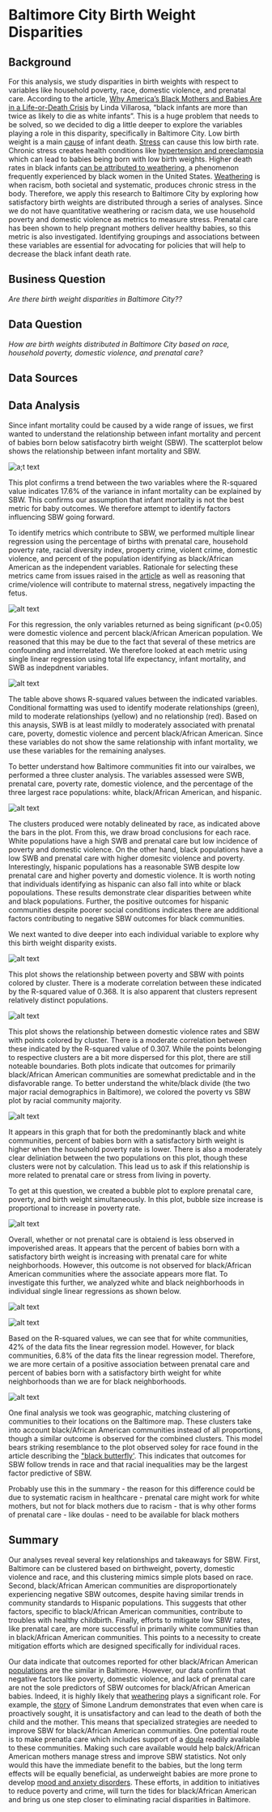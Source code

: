 # Baltimore City Birth Weight Disparities

## Background
For this analysis, we study disparities in birth weights with respect to variables like household poverty, race, domestic violence, and prenatal care.  According to the article, [Why America’s Black Mothers and Babies Are in a Life-or-Death Crisis](https://www.nytimes.com/2018/04/11/magazine/black-mothers-babies-death-maternal-mortality.html) by Linda Villarosa, “black infants are more than twice as likely to die as white infants”.  This is a huge problem that needs to be solved, so we decided to dig a little deeper to explore the variables playing a role in this disparity, specifically in Baltimore City.  Low birth weight is a main [cause](https://www.ncbi.nlm.nih.gov/books/NBK214473/#:~:text=Low%20birthweight%20is%20a%20major,of%202%2C500%20grams%20or%20less) of infant death.  [Stress](https://www.nature.com/articles/1601526) can cause this low birth rate.  Chronic stress creates health conditions like [hypertension and preeclampsia](https://www.nytimes.com/2018/04/11/magazine/black-mothers-babies-death-maternal-mortality.html) which can lead to babies being born with low birth weights.  Higher death rates in black infants [can be attributed to weathering](https://www.nytimes.com/2018/04/11/magazine/black-mothers-babies-death-maternal-mortality.html), a phenomenon frequently experienced by black women in the United States.  [Weathering](https://www.self.com/story/weathering-and-its-deadly-effect-on-black-mothers) is when racism, both societal and systematic, produces chronic stress in the body.  Therefore, we apply this research to Baltimore City by exploring how satisfactory birth weights are distributed through a series of analyses.  Since we do not have quantitative weathering or racism data, we use household poverty and domestic violence as metrics to measure stress.  Prenatal care has been shown to help pregnant mothers deliver healthy babies, so this metric is also investigated.  Identifying groupings and associations between these variables are essential for advocating for policies that will help to decrease the black infant death rate. 

## Business Question
_Are there birth weight disparities in Baltimore City??_

## Data Question
_How are birth weights distributed in Baltimore City based on race, household poverty, domestic violence, and prenatal care?_

## Data Sources   


## Data Analysis
Since infant mortality could be caused by a wide range of issues, we first wanted to understand the relationship between infant mortality and percent of babies born below satisfacotry birth weight (SBW). The scatterplot below shows the relationship between infant mortality and SBW. 

![a;t text](https://github.com/shannonpowelson/Baltimore-City-birth-weight-disparities/blob/main/Birthweigth_InfantMortality.png)

This plot confirms a trend between the two variables where the R-squared value indicates 17.6% of the variance in infant mortality can be explained by SBW. This confirms our assumption that infant mortality is not the best metric for baby outcomes. We therefore attempt to identify factors influencing SBW going forward.

To identify metrics which contribute to SBW, we performed multiple linear regression using the percentage of births with prenatal care, household poverty rate, racial diversity index, property crime, violent crime, domestic violence, and percent of the population identifying as black/African American as the independent variables. Rationale for selecting these metrics came from issues raised in the [article](https://www.nytimes.com/2018/04/11/magazine/black-mothers-babies-death-maternal-mortality.html) as well as reasoning that crime/violence will contribute to maternal stress, negatively impacting the fetus.

![alt text](https://github.com/shannonpowelson/Baltimore-City-birth-weight-disparities/blob/main/MLR_all_variables.png)

For this regression, the only variables returned as being significant (p<0.05) were domestic violence and percent black/African American population. We reasoned that this may be due to the fact that several of these metrics are confounding and interrelated. We therefore looked at each metric using single linear regression using total life expectancy, infant mortality, and SWB as indepdnent variables.

![alt text](https://github.com/shannonpowelson/Baltimore-City-birth-weight-disparities/blob/main/Simple_linear_for_three_outcomes.png)

The table above shows R-squared values between the indicated variables. Conditional formatting was used to identify moderate relationships (green), mild to moderate relationships (yellow) and no relationship (red). Based on this anaysis, SWB is at least mildly to moderately associated with prenatal care, poverty, domestic violence and percent black/African American. Since these variables do not show the same relationship with infant mortality, we use these variables for the remaining analyses.

To better understand how Baltimore communities fit into our vairalbes, we performed a three cluster analysis. The variables assessed were SWB, prenatal care, poverty rate, domestic violence, and the percentage of the three largest race populations: white, black/African American, and hispanic.

![alt text](https://github.com/shannonpowelson/Baltimore-City-birth-weight-disparities/blob/main/full_cluster_analysis.png)

The clusters produced were notably delineated by race, as indicated above the bars in the plot. From this, we draw broad conclusions for each race. White populations have a high SWB and prenatal care but low incidence of poverty and domestic violence. On the other hand, black populations have a low SWB and prenatal care with higher domesitc violence and poverty. Interestingly, hispanic populations has a reasonable SWB despite low prenatal care and higher poverty and domestic violence. It is worth noting that individuals identifying as hispanic can also fall into white or black popoulations. These results demonstrate clear disparities between white and black populations. Further, the positive outcomes for hispanic communities despite poorer social conditions indicates there are additional factors contributing to negative SBW outcomes for black communities.

We next wanted to dive deeper into each individual variable to explore why this birth weight disparity exists.

![alt text](https://github.com/shannonpowelson/Baltimore-City-birth-weight-disparities/blob/main/Poverty_Birthweight.png)

This plot shows the relationship between poverty and SBW with points colored by cluster. There is a moderate correlation between these indicated by the R-squared value of 0.368. It is also apparent that clusters represent relatively distinct populations.

![alt text](https://github.com/shannonpowelson/Baltimore-City-birth-weight-disparities/blob/main/Poverty_Birthweight.png)

This plot shows the relationship between domestic violence rates and SBW with points colored by cluster. There is a moderate correlation between these indicated by the R-squared value of 0.307. While the points belonging to respective clusters are a bit more dispersed for this plot, there are still noteable boundaries. Both plots indicate that outcomes for primarily black/African American communities are somewhat predictable and in the disfavorable range. To better understand the white/black divide (the two major racial demographics in Baltimore), we colored the poverty vs SBW plot by racial community majority.

![alt text](https://github.com/shannonpowelson/Baltimore-City-birth-weight-disparities/blob/main/Scatter_Plot_povertyandweight.png)

It appears in this graph that for both the predominantly black and white communities, percent of babies born with a satisfactory birth weight is higher when the household poverty rate is lower. There is also a moderately clear deliniation between the two populations on this plot, though these clusters were not by calculation. This lead us to ask if this relationship is more related to prenatal care or stress from living in poverty.

To get at this question, we created a bubble plot to explore prenatal care, poverty, and birth weight simultaneously. In this plot, bubble size increase is proportional to increase in poverty rate.

![alt text](https://github.com/shannonpowelson/Baltimore-City-birth-weight-disparities/blob/main/Bubble_Plot.png)

Overall, whether or not prenatal care is obtaiend is less observed in impoverished areas. It appears that the percent of babies born with a satisfactory birth weight is increasing with prenatal care for white neighborhoods.  However, this outcome is not observed for black/African American communities where the associate appears more flat. To investigate this further, we analyzed white and black neighborhoods in individual single linear regressions as shown below.

![alt text](https://github.com/shannonpowelson/Baltimore-City-birth-weight-disparities/blob/main/Weight_Prenatalcare_BlackCommunities.png)

![alt text](https://github.com/shannonpowelson/Baltimore-City-birth-weight-disparities/blob/main/Weight_Prenatalcare_WhiteCommunities.png)

Based on the R-squared values, we can see that for white communities, 42% of the data fits the linear regression model.  However, for black communities, 6.8% of the data fits the linear regression model.  Therefore, we are more certain of a positive association between prenatal care and percent of babies born with a satisfactory birth weight for white neighborhoods than we are for black neighborhoods.

![alt text](https://github.com/shannonpowelson/Baltimore-City-birth-weight-disparities/blob/main/Clusters_with_Percent_Black.png)

One final analysis we took was geographic, matching clustering of communities to their locations on the Baltimore map. These clusters take into account black/African American communities instead of all proportions, though a similar outcome is observed for the combined clusters. This model bears striking resemblance to the plot observed soley for race found in the article describing the ["black butterfly'](https://apps.urban.org/features/baltimore-investment-flows/). This indicates that outcomes for SBW follow trends in race and that racial inequalities may be the largest factor predictive of SBW.

Probably use this in the summary - the reason for this difference could be due to systematic racism in healthcare - prenatal care might work for white mothers, but not for black mothers due to racism - that is why other forms of prenatal care - like doulas - need to be available for black mothers

## Summary 
Our analyses reveal several key relationships and takeaways for SBW. First, Baltimore can be clustered based on birthweight, poverty, domestic violence and race, and this clustering mimics simple plots based on race. Second, black/African American communities are disproportionately experiencing negative SBW outcomes, despite having similar trends in community standards to Hispanic populations. This suggests that other factors, specific to black/African American communities, contribute to troubles with healthy childbirth. Finally, efforts to mitigate low SBW rates, like prenatal care, are more successful in primarily white communities than in black/African American communities. This points to a necessity to create mitigation efforts which are designed specifically for individual races.

Our data indicate that outcomes reported for other black/African American [populations](https://www.nytimes.com/2018/04/11/magazine/black-mothers-babies-death-maternal-mortality.html) are the similar in Baltimore. However, our data confirm that negative factors like poverty, domestic violence, and lack of prenatal care are not the sole predictors of SBW outcomes for black/African American babies. Indeed, it is highly likely that [weathering](https://www.self.com/story/weathering-and-its-deadly-effect-on-black-mothers) plays a significant role. For example, the [story](https://www.nytimes.com/2018/04/11/magazine/black-mothers-babies-death-maternal-mortality.html) of Simone Landrum demonstrates that even when care is proactively sought, it is unsatisfactory and can lead to the death of both the child and the mother. This means that specialized strategies are needed to improve SBW for black/African American communities. One potential route is to make prenatla care which includes support of a [doula](https://www.dona.org/what-is-a-doula/benefits-of-a-doula/) readily available to these communities. Making such care available would help balck/African American mothers manage stress and improve SBW statistics. Not only would this have the immediate benefit to the babies, but the long term effects will be equally beneficial, as underweight babies are more prone to develop [mood and anxiety disorders](https://womensmentalhealth.org/posts/maternal-stress-and-low-birth-weight-predict-later-risk-for-mood-and-anxiety-disorders/#:~:text=In%20response%20to%20stress%2C%20blood,result%20in%20lower%20birth%20weight.). These efforts, in addition to initiatives to reduce poverty and crime, will turn the tides for black/African American and bring us one step closer to eliminating racial disparities in Baltimore.



